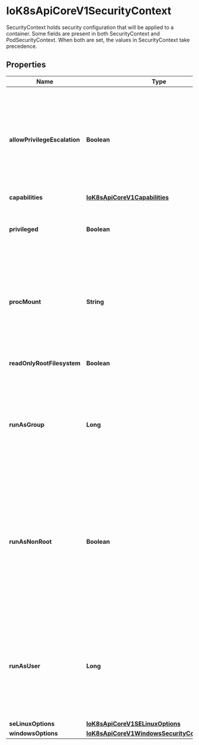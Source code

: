 

# IoK8sApiCoreV1SecurityContext

SecurityContext holds security configuration that will be applied to a container. Some fields are present in both SecurityContext and PodSecurityContext.  When both are set, the values in SecurityContext take precedence.
## Properties

Name | Type | Description | Notes
------------ | ------------- | ------------- | -------------
**allowPrivilegeEscalation** | **Boolean** | AllowPrivilegeEscalation controls whether a process can gain more privileges than its parent process. This bool directly controls if the no_new_privs flag will be set on the container process. AllowPrivilegeEscalation is true always when the container is: 1) run as Privileged 2) has CAP_SYS_ADMIN |  [optional]
**capabilities** | [**IoK8sApiCoreV1Capabilities**](IoK8sApiCoreV1Capabilities.md) |  |  [optional]
**privileged** | **Boolean** | Run container in privileged mode. Processes in privileged containers are essentially equivalent to root on the host. Defaults to false. |  [optional]
**procMount** | **String** | procMount denotes the type of proc mount to use for the containers. The default is DefaultProcMount which uses the container runtime defaults for readonly paths and masked paths. This requires the ProcMountType feature flag to be enabled. |  [optional]
**readOnlyRootFilesystem** | **Boolean** | Whether this container has a read-only root filesystem. Default is false. |  [optional]
**runAsGroup** | **Long** | The GID to run the entrypoint of the container process. Uses runtime default if unset. May also be set in PodSecurityContext.  If set in both SecurityContext and PodSecurityContext, the value specified in SecurityContext takes precedence. |  [optional]
**runAsNonRoot** | **Boolean** | Indicates that the container must run as a non-root user. If true, the Kubelet will validate the image at runtime to ensure that it does not run as UID 0 (root) and fail to start the container if it does. If unset or false, no such validation will be performed. May also be set in PodSecurityContext.  If set in both SecurityContext and PodSecurityContext, the value specified in SecurityContext takes precedence. |  [optional]
**runAsUser** | **Long** | The UID to run the entrypoint of the container process. Defaults to user specified in image metadata if unspecified. May also be set in PodSecurityContext.  If set in both SecurityContext and PodSecurityContext, the value specified in SecurityContext takes precedence. |  [optional]
**seLinuxOptions** | [**IoK8sApiCoreV1SELinuxOptions**](IoK8sApiCoreV1SELinuxOptions.md) |  |  [optional]
**windowsOptions** | [**IoK8sApiCoreV1WindowsSecurityContextOptions**](IoK8sApiCoreV1WindowsSecurityContextOptions.md) |  |  [optional]



